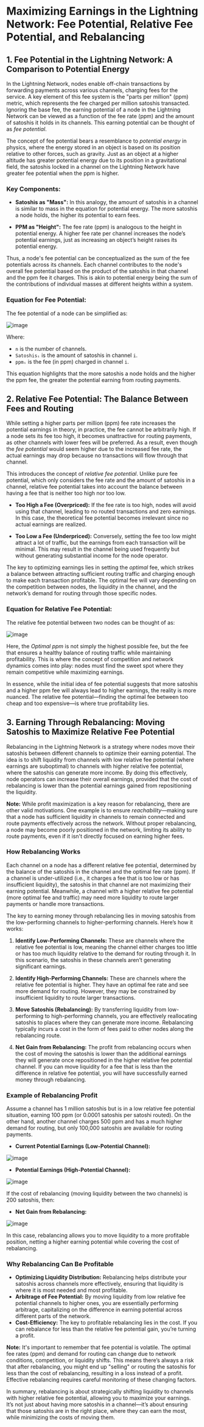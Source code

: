 # Maximizing Earnings in the Lightning Network: Fee Potential, Relative Fee Potential, and Rebalancing

## 1. Fee Potential in the Lightning Network: A Comparison to Potential Energy

In the Lightning Network, nodes enable off-chain transactions by forwarding payments across various channels, charging fees for the service. A key element of this fee system is the "parts per million" (ppm) metric, which represents the fee charged per million satoshis transacted. Ignoring the base fee, the earning potential of a node in the Lightning Network can be viewed as a function of the fee rate (ppm) and the amount of satoshis it holds in its channels. This earning potential can be thought of as *fee potential*.

The concept of fee potential bears a resemblance to *potential energy* in physics, where the energy stored in an object is based on its position relative to other forces, such as gravity. Just as an object at a higher altitude has greater potential energy due to its position in a gravitational field, the satoshis locked in a channel on the Lightning Network have greater fee potential when the ppm is higher. 

### Key Components:
- **Satoshis as "Mass":** In this analogy, the amount of satoshis in a channel is similar to mass in the equation for potential energy. The more satoshis a node holds, the higher its potential to earn fees.
  
- **PPM as "Height":** The fee rate (ppm) is analogous to the height in potential energy. A higher fee rate per channel increases the node’s potential earnings, just as increasing an object’s height raises its potential energy.

Thus, a node's fee potential can be conceptualized as the sum of the fee potentials across its channels. Each channel contributes to the node's overall fee potential based on the product of the satoshis in that channel and the ppm fee it charges. This is akin to potential energy being the sum of the contributions of individual masses at different heights within a system.


### Equation for Fee Potential:
The fee potential of a node can be simplified as: 

![image](https://github.com/user-attachments/assets/6da91508-6a71-416d-b0ee-96f157f1f827)


Where:
- `n` is the number of channels.
- `Satoshisᵢ` is the amount of satoshis in channel `i`.
- `ppmᵢ` is the fee (in ppm) charged in channel `i`.


This equation highlights that the more satoshis a node holds and the higher the ppm fee, the greater the potential earning from routing payments.

## 2. Relative Fee Potential: The Balance Between Fees and Routing

While setting a higher parts per million (ppm) fee rate increases the potential earnings in theory, in practice, the fee cannot be arbitrarily high. If a node sets its fee too high, it becomes unattractive for routing payments, as other channels with lower fees will be preferred. As a result, even though the *fee potential* would seem higher due to the increased fee rate, the actual earnings may drop because no transactions will flow through that channel. 

This introduces the concept of *relative fee potential*. Unlike pure fee potential, which only considers the fee rate and the amount of satoshis in a channel, relative fee potential takes into account the balance between having a fee that is neither too high nor too low. 

- **Too High a Fee (Overpriced):** If the fee rate is too high, nodes will avoid using that channel, leading to no routed transactions and zero earnings. In this case, the theoretical fee potential becomes irrelevant since no actual earnings are realized.
  
- **Too Low a Fee (Underpriced):** Conversely, setting the fee too low might attract a lot of traffic, but the earnings from each transaction will be minimal. This may result in the channel being used frequently but without generating substantial income for the node operator.

The key to optimizing earnings lies in setting the *optimal* fee, which strikes a balance between attracting sufficient routing traffic and charging enough to make each transaction profitable. The optimal fee will vary depending on the competition between nodes, the liquidity in the channel, and the network’s demand for routing through those specific nodes.

### Equation for Relative Fee Potential:
The relative fee potential between two nodes can be thought of as:

![image](https://github.com/user-attachments/assets/79b64473-9d3f-4b00-8a0f-7dc8dff8d4fa)


Here, the *Optimal ppm* is not simply the highest possible fee, but the fee that ensures a healthy balance of routing traffic while maintaining profitability. This is where the concept of competition and network dynamics comes into play: nodes must find the sweet spot where they remain competitive while maximizing earnings.

In essence, while the initial idea of fee potential suggests that more satoshis and a higher ppm fee will always lead to higher earnings, the reality is more nuanced. The relative fee potential—finding the optimal fee between too cheap and too expensive—is where true profitability lies.

## 3. Earning Through Rebalancing: Moving Satoshis to Maximize Relative Fee Potential

Rebalancing in the Lightning Network is a strategy where nodes move their satoshis between different channels to optimize their earning potential. The idea is to shift liquidity from channels with low relative fee potential (where earnings are suboptimal) to channels with higher relative fee potential, where the satoshis can generate more income. By doing this effectively, node operators can increase their overall earnings, provided that the cost of rebalancing is lower than the potential earnings gained from repositioning the liquidity.

**Note:** While profit maximization is a key reason for rebalancing, there are other valid motivations. One example is to ensure *reachability*—making sure that a node has sufficient liquidity in channels to remain connected and route payments effectively across the network. Without proper rebalancing, a node may become poorly positioned in the network, limiting its ability to route payments, even if it isn't directly focused on earning higher fees.

### How Rebalancing Works

Each channel on a node has a different relative fee potential, determined by the balance of the satoshis in the channel and the optimal fee rate (ppm). If a channel is under-utilized (i.e., it charges a fee that is too low or has insufficient liquidity), the satoshis in that channel are not maximizing their earning potential. Meanwhile, a channel with a higher relative fee potential (more optimal fee and traffic) may need more liquidity to route larger payments or handle more transactions.

The key to earning money through rebalancing lies in moving satoshis from the low-performing channels to higher-performing channels. Here’s how it works:

1. **Identify Low-Performing Channels:** These are channels where the relative fee potential is low, meaning the channel either charges too little or has too much liquidity relative to the demand for routing through it. In this scenario, the satoshis in these channels aren’t generating significant earnings.

2. **Identify High-Performing Channels:** These are channels where the relative fee potential is higher. They have an optimal fee rate and see more demand for routing. However, they may be constrained by insufficient liquidity to route larger transactions.

3. **Move Satoshis (Rebalancing):** By transferring liquidity from low-performing to high-performing channels, you are effectively reallocating satoshis to places where they can generate more income. Rebalancing typically incurs a cost in the form of fees paid to other nodes along the rebalancing route.

4. **Net Gain from Rebalancing:** The profit from rebalancing occurs when the cost of moving the satoshis is lower than the additional earnings they will generate once repositioned in the higher relative fee potential channel. If you can move liquidity for a fee that is less than the difference in relative fee potential, you will have successfully earned money through rebalancing.

### Example of Rebalancing Profit

Assume a channel has 1 million satoshis but is in a low relative fee potential situation, earning 100 ppm (or 0.0001 satoshis per satoshi routed). On the other hand, another channel charges 500 ppm and has a much higher demand for routing, but only 100,000 satoshis are available for routing payments.

- **Current Potential Earnings (Low-Potential Channel):**

![image](https://github.com/user-attachments/assets/3b2d472c-276e-4ad9-9798-ba3c2d72f795)

  
- **Potential Earnings (High-Potential Channel):**

![image](https://github.com/user-attachments/assets/f27afc64-403d-48f2-9040-c143e511d35d)

If the cost of rebalancing (moving liquidity between the two channels) is 200 satoshis, then:

- **Net Gain from Rebalancing:**

![image](https://github.com/user-attachments/assets/824435b1-9ebe-462a-8835-f2bea5da6c96)

In this case, rebalancing allows you to move liquidity to a more profitable position, netting a higher earning potential while covering the cost of rebalancing.

### Why Rebalancing Can Be Profitable

- **Optimizing Liquidity Distribution:** Rebalancing helps distribute your satoshis across channels more effectively, ensuring that liquidity is where it is most needed and most profitable.
- **Arbitrage of Fee Potential:** By moving liquidity from low relative fee potential channels to higher ones, you are essentially performing arbitrage, capitalizing on the difference in earning potential across different parts of the network.
- **Cost-Efficiency:** The key to profitable rebalancing lies in the cost. If you can rebalance for less than the relative fee potential gain, you’re turning a profit.

**Note:** It's important to remember that fee potential is volatile. The optimal fee rates (ppm) and demand for routing can change due to network conditions, competition, or liquidity shifts. This means there’s always a risk that after rebalancing, you might end up "selling" or routing the satoshis for less than the cost of rebalancing, resulting in a loss instead of a profit. Effective rebalancing requires careful monitoring of these changing factors.

In summary, rebalancing is about strategically shifting liquidity to channels with higher relative fee potential, allowing you to maximize your earnings. It’s not just about having more satoshis in a channel—it’s about ensuring that those satoshis are in the right place, where they can earn the most, while minimizing the costs of moving them.
